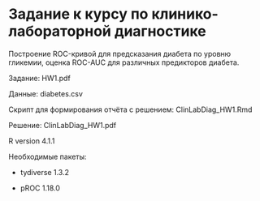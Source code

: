 # **Задание к курсу по клинико-лабораторной диагностике**

Построение ROC-кривой для предсказания диабета по уровню гликемии, оценка ROC-AUC для различных предикторов диабета.

Задание: HW1.pdf

Данные: diabetes.csv

Скрипт для формирования отчёта с решением: ClinLabDiag_HW1.Rmd

Решение: ClinLabDiag_HW1.pdf

R version 4.1.1

Необходимые пакеты:

- tydiverse 1.3.2

- pROC 1.18.0
